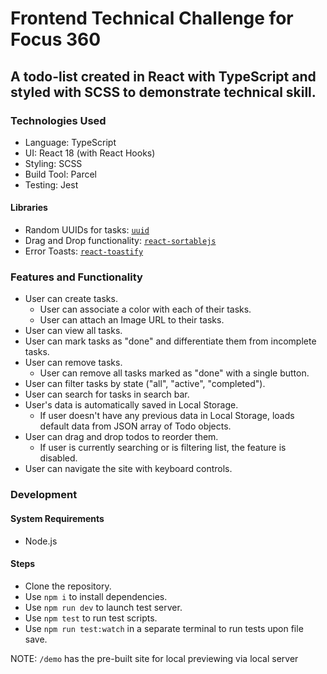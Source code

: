 # Frontend Technical Challenge for Focus 360

## A todo-list created in React with TypeScript and styled with SCSS to demonstrate technical skill.

### Technologies Used

- Language: TypeScript
- UI: React 18 (with React Hooks)
- Styling: SCSS
- Build Tool: Parcel
- Testing: Jest

#### Libraries

- Random UUIDs for tasks: [`uuid`](https://www.npmjs.com/package/uuid)
- Drag and Drop functionality: [`react-sortablejs`](https://www.npmjs.com/package/sortablejs)
- Error Toasts: [`react-toastify`](https://www.npmjs.com/package/react-toastify)

### Features and Functionality

- User can create tasks.
  - User can associate a color with each of their tasks.
  - User can attach an Image URL to their tasks.
- User can view all tasks.
- User can mark tasks as "done" and differentiate them from incomplete tasks.
- User can remove tasks.
  - User can remove all tasks marked as "done" with a single button.
- User can filter tasks by state ("all", "active", "completed").
- User can search for tasks in search bar.
- User's data is automatically saved in Local Storage.
  - If user doesn't have any previous data in Local Storage, loads default data from JSON array of Todo objects.
- User can drag and drop todos to reorder them.
  - If user is currently searching or is filtering list, the feature is disabled.
- User can navigate the site with keyboard controls.

### Development

#### System Requirements

- Node.js

#### Steps

- Clone the repository.
- Use `npm i` to install dependencies.
- Use `npm run dev` to launch test server.
- Use `npm test` to run test scripts.
- Use `npm run test:watch` in a separate terminal to run tests upon file save.

NOTE: `/demo` has the pre-built site for local previewing via local server 
